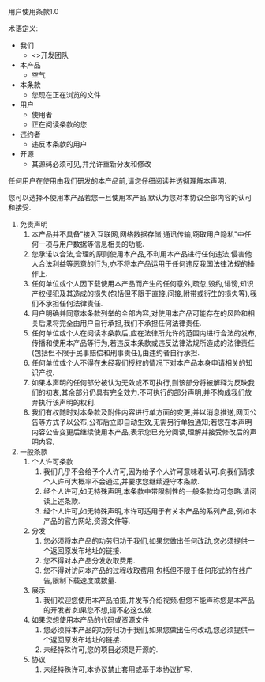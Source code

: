 用户使用条款1.0

术语定义:

* 我们
  * <<New Create>>开发团队
* 本产品
  * 空气
* 本条款
  * 您现在正在浏览的文件
* 用户
  * 使用者
  * 正在阅读条款的您
* 违约者
  * 违反本条款的用户
* 开源
  * 其源码必须可见,并允许重新分发和修改

任何用户在使用由我们研发的本产品前,请您仔细阅读并透彻理解本声明.

您可以选择不使用本产品若您一旦使用本产品,默认为您对本协议全部内容的认可和接受.

1. 免责声明
   1. 本产品并不具备"接入互联网,网络数据存储,通讯传输,窃取用户隐私"中任何一项与用户数据等信息相关的功能.
   2. 您承诺以合法,合理的原则使用本产品,不利用本产品进行任何违法,侵害他人合法利益等恶意的行为,亦不将本产品运用于任何违反我国法律法规的操作上.
   3. 任何单位或个人因下载使用本产品而产生的任何意外,疏忽,毁约,诽谤,知识产权侵犯及其造成的损失(包括但不限于直接,间接,附带或衍生的损失等),我们不承担任何法律责任.
   4. 用户明确并同意本条款列举的全部内容,对使用本产品可能存在的风险和相关后果将完全由用户自行承担,我们不承担任何法律责任.
   5. 任何单位或个人在阅读本条款后,应在法律所允许的范围内进行合法的发布,传播和使用本产品等行为,若违反本条款或违反法律法规所造成的法律责任(包括但不限于民事赔偿和刑事责任),由违约者自行承担.
   6. 任何单位或个人不得在未经我们授权的情况下对本产品本身申请相关的知识产权.
   7. 如果本声明的任何部分被认为无效或不可执行,则该部分将被解释为反映我们的初衷,其余部分仍具有完全效力.不可执行的部分声明,并不构成我们放弃执行该声明的权利.
   8. 我们有权随时对本条款及附件内容进行单方面的变更,并以消息推送,网页公告等方式予以公布,公布后立即自动生效,无需另行单独通知;若您在本声明内容公告变更后继续使用本产品,表示您已充分阅读,理解并接受修改后的声明内容.
2. 一般条款
   1. 个人许可条款
      1. 我们几乎不会给予个人许可,因为给予个人许可意味着认可.向我们请求个人许可大概率不会通过,并要求您继续遵守本条款.
      2. 经个人许可,如无特殊声明,本条款中带限制性的一般条款均可忽略.请阅读上述条款.
      3. 经个人许可,如无特殊声明,本许可适用于有关本产品的系列产品,例如本产品的官方网站,资源文件等.
   2. 分发
      1. 您必须将本产品的功劳归功于我们,如果您做出任何改动,您必须提供一个返回原发布地址的链接.
      2. 您不得对本产品分发收取费用.
      3. 您不得对访问本产品的过程收取费用,包括但不限于任何形式的在线广告,限制下载速度或数量.
   3. 展示
      1. 我们欢迎您使用本产品拍摄,并发布介绍视频.但您不能声称您是本产品的开发者.如果您不想,请不必这么做.
   4. 如果您想使用本产品的代码或资源文件
      1. 您必须将本产品的功劳归功于我们,如果您做出任何改动,您必须提供一个返回原发布地址的链接.
      2. 未经特殊许可,您的项目必须是开源的.
   5. 协议
      1. 未经特殊许可,本协议禁止套用或基于本协议扩写.